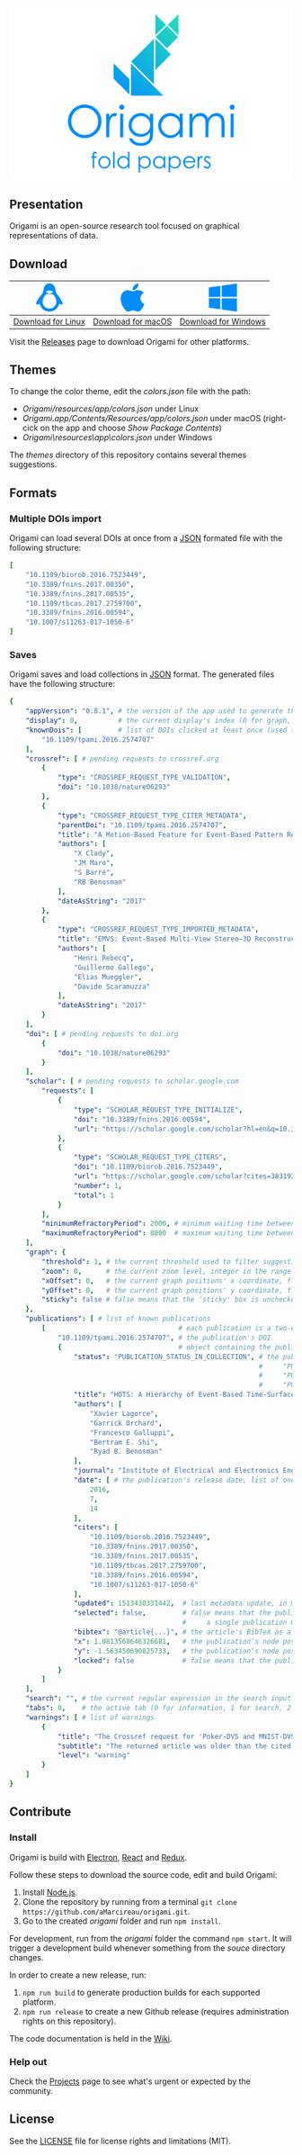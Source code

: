 ![origami](banner.png "The Origami banner")

## Presentation

Origami is an open-source research tool focused on graphical representations of data.

## Download

| [<img src="linux.png" width="50px"/>](https://github.com/aMarcireau/origami/releases/download/v0.8.1/Origami-linux-x64.zip) | [<img src="macOs.png" width="50px"/>](https://github.com/aMarcireau/origami/releases/download/v0.8.1/Origami-darwin-x64.zip) | [<img src="windows.png" width="50px"/>](https://github.com/aMarcireau/origami/releases/download/v0.8.1/Origami-win32-x64.zip) |
| ------------------------------------ | ------------------------------------ | ---------------------------------------|
| [Download for Linux](https://github.com/aMarcireau/origami/releases/download/v0.8.1/Origami-linux-x64.zip) | [Download for macOS](https://github.com/aMarcireau/origami/releases/download/v0.8.1/Origami-darwin-x64.zip) | [Download for Windows](https://github.com/aMarcireau/origami/releases/download/v0.8.1/Origami-win32-x64.zip) |

Visit the [Releases](https://github.com/aMarcireau/origami/releases) page to download Origami for other platforms.

## Themes

To change the color theme, edit the *colors.json* file with the path:
- *Origami/resources/app/colors.json* under Linux
- *Origami.app/Contents/Resources/app/colors.json* under macOS (right-cick on the app and choose *Show Package Contents*)
- *Origami\resources\app\colors.json* under Windows

The *themes* directory of this repository contains several themes suggestions.

## Formats

### Multiple DOIs import

Origami can load several DOIs at once from a [JSON](https://www.json.org) formated file with the following structure:
```yaml
[
    "10.1109/biorob.2016.7523449",
    "10.3389/fnins.2017.00350",
    "10.3389/fnins.2017.00535",
    "10.1109/tbcas.2017.2759700",
    "10.3389/fnins.2016.00594",
    "10.1007/s11263-017-1050-6"
]
```

### Saves

Origami saves and load collections in [JSON](https://www.json.org) format. The generated files have the following structure:
```yaml
{
    "appVersion": "0.8.1", # the version of the app used to generate this save
    "display": 0,          # the current display's index (0 for graph, 1 for list)
    "knownDois": [         # list of DOIs clicked at least once (used to highlight new publications)
        "10.1109/tpami.2016.2574707"
    ],
    "crossref": [ # pending requests to crossref.org
        {
            "type": "CROSSREF_REQUEST_TYPE_VALIDATION",
            "doi": "10.1038/nature06293"
        },
        {
            "type": "CROSSREF_REQUEST_TYPE_CITER_METADATA",
            "parentDoi": "10.1109/tpami.2016.2574707",
            "title": "A Motion-Based Feature for Event-Based Pattern Recognition",
            "authors": [
                "X Clady",
                "JM Maro",
                "S Barré",
                "RB Benosman"
            ],
            "dateAsString": "2017"
        },
        {
            "type": "CROSSREF_REQUEST_TYPE_IMPORTED_METADATA",
            "title": "EMVS: Event-Based Multi-View Stereo—3D Reconstruction with an Event Camera in Real-Time",
            "authors": [
                "Henri Rebecq",
                "Guillermo Gallego",
                "Elias Mueggler",
                "Davide Scaramuzza"
            ],
            "dateAsString": "2017"
        }
    ],
    "doi": [ # pending requests to doi.org
        {
            "doi": "10.1038/nature06293"
        }
    ],
    "scholar": [ # pending requests to scholar.google.com
        "requests": [
            {
                "type": "SCHOLAR_REQUEST_TYPE_INITIALIZE",
                "doi": "10.3389/fnins.2016.00594",
                "url": "https://scholar.google.com/scholar?hl=en&q=10.3389%2Ffnins.2016.00594"
            },
            {
                "type": "SCHOLAR_REQUEST_TYPE_CITERS",
                "doi": "10.1109/biorob.2016.7523449",
                "url": "https://scholar.google.com/scholar?cites=3831926773876645447&start=0&hl=en",
                "number": 1,
                "total": 1
            }
        ],
        "minimumRefractoryPeriod": 2000, # minimum waiting time between scholar requests, in milliseconds
        "maximumRefractoryPeriod": 8000  # maximum waiting time between scholar requests, in milliseconds
    ],
    "graph": {
        "threshold": 1, # the current threshold used to filter suggestions, non-zero integer
        "zoom": 0,      # the current zoom level, integer in the range [-50, 50]
        "xOffset": 0,   # the current graph positions' x coordinate, float
        "yOffset": 0,   # the current graph positions' y coordinate, float
        "sticky": false # false means that the 'sticky' box is unchecked
    },
    "publications": [ # list of known publications
        [                                 # each publication is a two-elements list containg a string and an object
            "10.1109/tpami.2016.2574707", # the publication's DOI
            {                             # object containing the publication's data
                "status": "PUBLICATION_STATUS_IN_COLLECTION", # the publication's statusin Origami, which can be:
                                                              #     "PUBLICATION_STATUS_UNVALIDATED": the DOI was added, but not valdiated
                                                              #     "PUBLICATION_STATUS_DEFAULT": suggested publication
                                                              #     "PUBLICATION_STATUS_IN_COLLECTION": in-collection publication
                "title": "HOTS: A Hierarchy of Event-Based Time-Surfaces for Pattern Recognition",
                "authors": [
                    "Xavier Lagorce",
                    "Garrick Orchard",
                    "Francesco Galluppi",
                    "Bertram E. Shi",
                    "Ryad B. Benosman"
                ],
                "journal": "Institute of Electrical and Electronics Engineers (IEEE)",
                "date": [ # the publication's release date, list of one to three integer values (optionnal month and day)
                    2016,
                    7,
                    14
                ],
                "citers": [
                    "10.1109/biorob.2016.7523449",
                    "10.3389/fnins.2017.00350",
                    "10.3389/fnins.2017.00535",
                    "10.1109/tbcas.2017.2759700",
                    "10.3389/fnins.2016.00594",
                    "10.1007/s11263-017-1050-6"
                ],
                "updated": 1513430331442,  # last metadata update, in milliseconds since 1970-01-01
                "selected": false,         # false means that the publication is not selected
                                           #     a single publication may be selected at once
                "bibtex": "@article{...}", # the article's BibTeX as a string
                "x": 1.0813568646326681,   # the publication's node position's x coordinate in the graph, float
                "y": -1.563450690825733,   # the publication's node position's y coordinate in the graph, float
                "locked": false            # false means that the publication's node's position is not stuck
            }
        ]
    ],
    "search": "", # the current regular expression in the search input
    "tabs": 0,    # the active tab (0 for information, 1 for search, 2 for warnings)
    "warnings": [ # list of warnings
        {
            "title": "The Crossref request for 'Poker-DVS and MNIST-DVS. Their history, how they were made, and other details' failed",
            "subtitle": "The returned article was older than the cited one (10.1109/tpami.2016.2574707)",
            "level": "warning"
        }
    ]
}

```

## Contribute

### Install

Origami is build with [Electron](https://electronjs.org), [React](https://reactjs.org) and [Redux](https://redux.js.org).

Follow these steps to download the source code, edit and build Origami:

1. Install [Node.js](https://nodejs.org).
2. Clone the repository by running from a terminal `git clone https://github.com/aMarcireau/origami.git`.
3. Go to the created *origami* folder and run `npm install`.

For development, run from the *origami* folder the command `npm start`. It will trigger a development build whenever something from the *souce* directory changes.

In order to create a new release, run:
1. `npm run build` to generate production builds for each supported platform.
2. `npm run release` to create a new Github release (requires administration rights on this repository).

The code documentation is held in the [Wiki](https://github.com/aMarcireau/origami/wiki).

### Help out

Check the [Projects](https://github.com/aMarcireau/origami/projects) page to see what's urgent or expected by the community.

## License

See the [LICENSE](LICENSE.txt) file for license rights and limitations (MIT).
